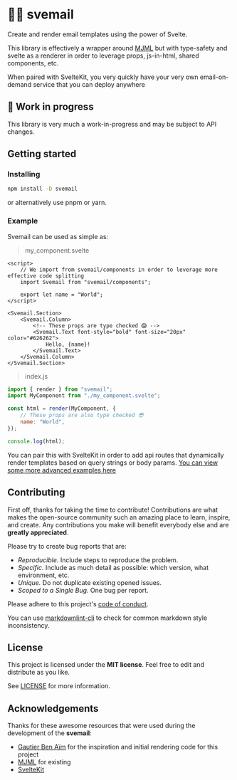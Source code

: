 # 🧡📧 svemail

Create and render email templates using the power of Svelte.

This library is effectively a wrapper around [MJML](https://mjml.io/) but with type-safety and svelte as a renderer in order to leverage props, js-in-html, shared components, etc.

When paired with SvelteKit, you very quickly have your very own email-on-demand service that you can deploy anywhere

## 🚧 Work in progress

This library is very much a work-in-progress and may be subject to API changes.

## Getting started

### Installing

```bash
npm install -D svemail
```

or alternatively use pnpm or yarn.

### Example

Svemail can be used as simple as:

> my_component.svelte

```svelte
<script>
	// We import from svemail/components in order to leverage more effective code splitting
	import Svemail from "svemail/components";

	export let name = "World";
</script>

<Svemail.Section>
	<Svemail.Column>
		<!-- These props are type checked 😱 -->
		<Svemail.Text font-style="bold" font-size="20px" color="#626262">
			Hello, {name}!
		</Svemail.Text>
	</Svemail.Column>
</Svemail.Section>
```

> index.js

```js
import { render } from "svemail";
import MyComponent from "./my_component.svelte";

const html = render(MyComponent, {
	// These props are also type checked 😎
	name: "World",
});

console.log(html);
```

You can pair this with SvelteKit in order to add api routes that dynamically render templates based on query strings or body params.
[You can view some more advanced examples here](src/routes/examples)

## Contributing

First off, thanks for taking the time to contribute! Contributions are what makes the open-source community such an amazing place to learn, inspire, and create. Any contributions you make will benefit everybody else and are **greatly appreciated**.

Please try to create bug reports that are:

- _Reproducible._ Include steps to reproduce the problem.
- _Specific._ Include as much detail as possible: which version, what environment, etc.
- _Unique._ Do not duplicate existing opened issues.
- _Scoped to a Single Bug._ One bug per report.

Please adhere to this project's [code of conduct](CODE_OF_CONDUCT.md).

You can use [markdownlint-cli](https://github.com/igorshubovych/markdownlint-cli) to check for common markdown style inconsistency.

## License

This project is licensed under the **MIT license**. Feel free to edit and distribute as you like.

See [LICENSE](LICENSE) for more information.

## Acknowledgements

Thanks for these awesome resources that were used during the development of the **svemail**:

- [Gautier Ben Aïm](https://escape.tech/blog/sveltemails) for the inspiration and initial rendering code for this project
- [MJML](https://mjml.io) for existing
- [SvelteKit](https://kit.svelte.dev)
